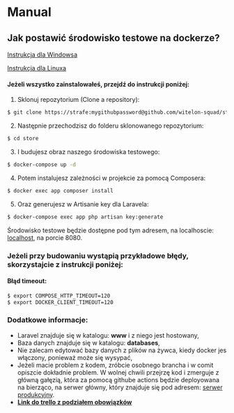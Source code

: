 # Manual
## Jak postawić środowisko testowe na dockerze?
[Instrukcja dla Windowsa](https://docs.docker.com/docker-for-windows/)

[Instrukcja dla Linuxa](https://docs.docker.com/compose/install/)

#### Jeżeli wszystko zainstalowałeś, przejdź do instrukcji poniżej:
1. Sklonuj repozytorium (Clone a repository):
```bash
$ git clone https://strafe:mygithubpassword@github.com/witelon-squad/store
```
2. Następnie przechodzisz do folderu sklonowanego repozytorium: 
```bash
$ cd store
```
3. I budujesz obraz naszego środowiska testowego:
```bash
$ docker-compose up -d
```
4. Potem instalujesz zależności w projekcie za pomocą Composera:
```bash
$ docker exec app composer install
```
5. Oraz generujesz w Artisanie key dla Laravela:
```bash
$ docker-compose exec app php artisan key:generate
```
Środowisko testowe będzie dostępne pod tym adresem, na localhoscie: [localhost](http://localhost:8080), na porcie 8080.

### Jeżeli przy budowaniu wystąpią przykładowe błędy, skorzystajcie z instrukcji poniżej:
#### Błąd timeout:
```bash
$ export COMPOSE_HTTP_TIMEOUT=120
$ export DOCKER_CLIENT_TIMEOUT=120
```

### Dodatkowe informacje:
- Laravel znajduje się w katalogu: <b>www</b> i z niego jest hostowany,
- Baza danych znajduje się w katalogu: <b>databases</b>,
- Nie zalecam edytować bazy danych z plików na żywca, kiedy docker jes włączony, ponieważ może się wysypać,
- Jeżeli macie problem z kodem, zróbcie osobnego brancha i w comit opiszcie dokładnie problem. W wolnej chwili przejrzę kod i zmerguje z główną gałęzią, która za pomocą githube actions będzie deployowana na bierząco, na serwer główny, który znajduje się pod adresem: [serwer produkcyjny](http://95.111.242.110:8080/). 
- <b>[Link do trello z podziałem obowiązków](https://trello.com/invite/b/doovPsOY/9968c55ee89b9bb077f394cbca794503/portfolio-project)</b>

